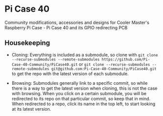 # Pi Case 40  

Community modifications, accessories and designs for Cooler Master's Raspberry Pi Case - Pi Case 40 and its GPIO redirecting PCB  

## Housekeeping

 - Cloning: Everything is included as a submodule, so clone with ```git clone --recurse-submodules --remote-submodules https://github.com/Pi-Case-40-Community/PiCase40.git``` or ```git clone --recurse-submodules --remote-submodules git@github.com:Pi-Case-40-Community/PiCase40.git``` to get the repo with the latest version of each submodule.

 - Browsing: Submodules generally link to a specific commit, so while there is a way to get the latest version when cloning, this is not the case with browsing. When you click on a certain submodule, you will be redirected to its repo on that particular commit, so keep that in mind. When redirected to a repo, click its name in the top left, to start looking at its latest version.
